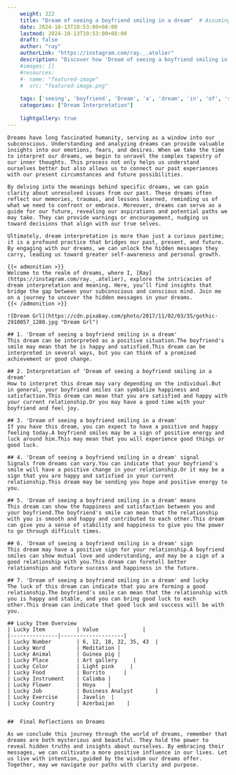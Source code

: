 ```yaml
---
    weight: 322
    title: "Dream of seeing a boyfriend smiling in a dream"  # Assuming 'title' column exists
    date: 2024-10-13T10:53:00+08:00
    lastmod: 2024-10-13T10:53:00+08:00
    draft: false
    author: "ray"
    authorLink: "https://instagram.com/ray._.atelier"
    description: "Discover how 'Dream of seeing a boyfriend smiling in a dream' can interpret your future and uncover its significant meanings in your life."
    #images: []
    #resources:
    #- name: "featured-image"
    #  src: "featured-image.png"
    
    tags: ['seeing', 'boyfriend', 'Dream', 'a', 'dream', 'in', 'of', 'smiling']
    categories: ["Dream Interpretation"]
    
    lightgallery: true
---
```

    
    Dreams have long fascinated humanity, serving as a window into our subconscious. Understanding and analyzing dreams can provide valuable insights into our emotions, fears, and desires. When we take the time to interpret our dreams, we begin to unravel the complex tapestry of our inner thoughts. This process not only helps us understand ourselves better but also allows us to connect our past experiences with our present circumstances and future possibilities.
    
    By delving into the meanings behind specific dreams, we can gain clarity about unresolved issues from our past. These dreams often reflect our memories, traumas, and lessons learned, reminding us of what we need to confront or embrace. Moreover, dreams can serve as a guide for our future, revealing our aspirations and potential paths we may take. They can provide warnings or encouragement, nudging us toward decisions that align with our true selves.
    
    Ultimately, dream interpretation is more than just a curious pastime; it is a profound practice that bridges our past, present, and future. By engaging with our dreams, we can unlock the hidden messages they carry, leading us toward greater self-awareness and personal growth.
    
    {{< admonition >}}
    Welcome to the realm of dreams, where I, [Ray](https://instagram.com/ray._.atelier), explore the intricacies of dream interpretation and meaning. Here, you’ll find insights that bridge the gap between your subconscious and conscious mind. Join me on a journey to uncover the hidden messages in your dreams.
    {{< /admonition >}}
    
    ![Dream Grl](https://cdn.pixabay.com/photo/2017/11/02/03/35/gothic-2910057_1280.jpg "Dream Grl")
    
    ## 1. 'Dream of seeing a boyfriend smiling in a dream'
    This dream can be interpreted as a positive situation.The boyfriend's smile may mean that he is happy and satisfied.This dream can be interpreted in several ways, but you can think of a promised achievement or good change.
    
    ## 2. Interpretation of 'Dream of seeing a boyfriend smiling in a dream'
    How to interpret this dream may vary depending on the individual.But in general, your boyfriend smiles can symbolize happiness and satisfaction.This dream can mean that you are satisfied and happy with your current relationship.Or you may have a good time with your boyfriend and feel joy.
    
    ## 3. 'Dream of seeing a boyfriend smiling in a dream'
    If you have this dream, you can expect to have a positive and happy feeling today.A boyfriend smiles may be a sign of positive energy and luck around him.This may mean that you will experience good things or good luck.
    
    ## 4. 'Dream of seeing a boyfriend smiling in a dream' signal
    Signals from dreams can vary.You can indicate that your boyfriend's smile will have a positive change in your relationship.Or it may be a sign that you are happy and satisfied in your current relationship.This dream may be sending you hope and positive energy to you.
    
    ## 5. 'Dream of seeing a boyfriend smiling in a dream' means
    This dream can show the happiness and satisfaction between you and your boyfriend.The boyfriend's smile can mean that the relationship with you is smooth and happy and contributed to each other.This dream can give you a sense of stability and happiness to give you the power to go through difficult times.
    
    ## 6. 'Dream of seeing a boyfriend smiling in a dream' sign
    This dream may have a positive sign for your relationship.A boyfriend smiles can show mutual love and understanding, and may be a sign of a good relationship with you.This dream can foretell better relationships and future success and happiness in the future.
    
    ## 7. 'Dream of seeing a boyfriend smiling in a dream' and lucky
    The luck of this dream can indicate that you are forming a good relationship.The boyfriend's smile can mean that the relationship with you is happy and stable, and you can bring good luck to each other.This dream can indicate that good luck and success will be with you.
    
    ## Lucky Item Overview
    | Lucky Item          | Value              |
    |---------------|--------------------|
    | Lucky Number        | 6, 12, 18, 32, 35, 43  |
    | Lucky Word          | Meditation |
    | Lucky Animal        | Guinea pig |
    | Lucky Place         | Art gallery     |
    | Lucky Color         | Light pink     |
    | Lucky Food          | Burrito      |
    | Lucky Instrument    | Calimba |
    | Lucky Flower        | Hoya    |
    | Lucky Job           | Business Analyst       |
    | Lucky Exercise      | Javelin  |
    | Lucky Country       | Azerbaijan    |
    
    
    ##  Final Reflections on Dreams
    
    As we conclude this journey through the world of dreams, remember that dreams are both mysterious and beautiful. They hold the power to reveal hidden truths and insights about ourselves. By embracing their messages, we can cultivate a more positive influence in our lives. Let us live with intention, guided by the wisdom our dreams offer. Together, may we navigate our paths with clarity and purpose.
    